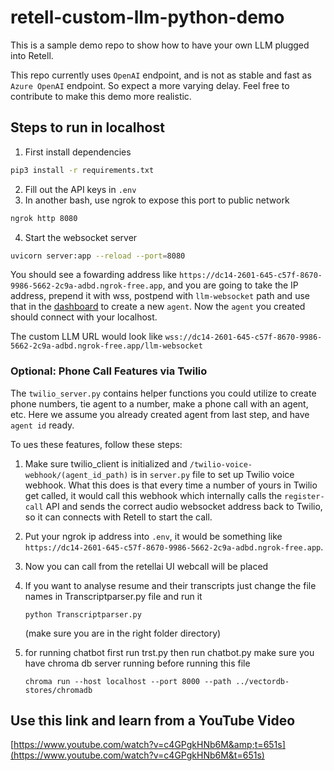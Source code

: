 # retell-custom-llm-python-demo

This is a sample demo repo to show how to have your own LLM plugged into Retell.

This repo currently uses `OpenAI` endpoint, and is not as stable and fast as `Azure OpenAI` endpoint. So expect a more varying delay. Feel free to contribute to make
this demo more realistic.

## Steps to run in localhost

1. First install dependencies

```bash
pip3 install -r requirements.txt
```

2. Fill out the API keys in `.env`
3. In another bash, use ngrok to expose this port to public network

```bash
ngrok http 8080
```

4. Start the websocket server

```bash
uvicorn server:app --reload --port=8080
```

You should see a fowarding address like
`https://dc14-2601-645-c57f-8670-9986-5662-2c9a-adbd.ngrok-free.app`, and you
are going to take the IP address, prepend it with wss, postpend with
`llm-websocket` path and use that in the [dashboard](https://beta.retellai.com/dashboard) to create a new `agent`. Now
the `agent` you created should connect with your localhost.

The custom LLM URL would look like
`wss://dc14-2601-645-c57f-8670-9986-5662-2c9a-adbd.ngrok-free.app/llm-websocket`

### Optional: Phone Call Features via Twilio

The `twilio_server.py` contains helper functions you could utilize to create phone numbers, tie agent to a number,
make a phone call with an agent, etc. Here we assume you already created agent from last step, and have `agent id` ready.

To ues these features, follow these steps:

1. Make sure twilio_client is initialized and `/twilio-voice-webhook/(agent_id_path)` is in `server.py` file to set up Twilio voice webhook. What this does is that every time a number of yours in Twilio get called, it would call this webhook which internally calls the `register-call` API and sends the correct audio websocket address back to Twilio, so it can connects with Retell to start the call.
2. Put your ngrok ip address into `.env`, it would be something like `https://dc14-2601-645-c57f-8670-9986-5662-2c9a-adbd.ngrok-free.app`.
3. Now you can call from the retellai UI webcall will be placed
4. If you want to analyse resume and their transcripts just change the file names in Transcriptparser.py file and run it

   ```
   python Transcriptparser.py
   ```

   (make sure you are in the right folder directory)
5. for running chatbot first run trst.py then run chatbot.py make sure you have chroma db server running before running this file

   ```
   chroma run --host localhost --port 8000 --path ../vectordb-stores/chromadb
   ```

## **Use this link and learn from a YouTube Video**

[https://www.youtube.com/watch?v=c4GPgkHNb6M&amp;t=651s](https://www.youtube.com/watch?v=c4GPgkHNb6M&t=651s)
